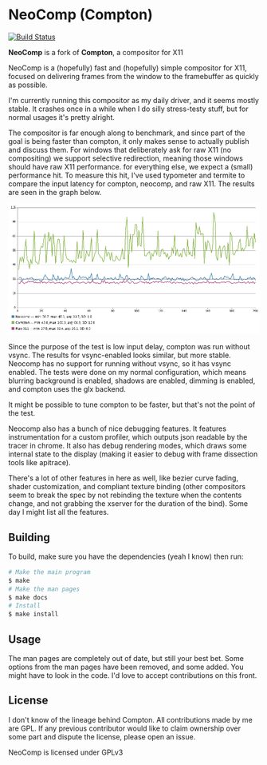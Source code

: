 # NeoComp (Compton)

[![Build Status](https://travis-ci.org/DelusionalLogic/NeoComp.svg?branch=master)](https://travis-ci.org/DelusionalLogic/NeoComp)

__NeoComp__ is a fork of __Compton__, a compositor for X11

NeoComp is a (hopefully) fast and (hopefully) simple compositor for X11,
focused on delivering frames from the window to the framebuffer as
quickly as possible.

I'm currently running this compositor as my daily driver, and it seems
mostly stable. It crashes once in a while when I do silly stress-testy
stuff, but for normal usages it's pretty alright.

The compositor is far enough along to benchmark, and since part of the
goal is being faster than compton, it only makes sense to actually
publish and discuss them. For windows that deliberately ask for raw X11
(no compositing) we support selective redirection, meaning those windows
should have raw X11 performance. for everything else, we expect
a (small) performance hit. To measure this hit, I've used typometer and
termite to compare the input latency for compton, neocomp, and raw X11.
The results are seen in the graph below.

![Comparison Graph](images/delay_comparison.png)

Since the purpose of the test is low input delay, compton was run
without vsync. The results for vsync-enabled looks similar, but more
stable. Neocomp has no support for running without vsync, so it has
vsync enabled. The tests were done on my normal configuration, which
means blurring background is enabled, shadows are enabled, dimming is
enabled, and compton uses the glx backend.

It might be possible to tune compton to be faster, but that's not the
point of the test.

Neocomp also has a bunch of nice debugging features. It features
instrumentation for a custom profiler, which outputs json readable by
the tracer in chrome. It also has debug rendering modes, which draws
some internal state to the display (making it easier to debug with frame
dissection tools like apitrace).

There's a lot of other features in here as well, like bezier curve
fading, shader customization, and compliant texture binding (other
compositors seem to break the spec by not rebinding the texture when the
contents change, and not grabbing the xserver for the duration of the
bind). Some day I might list all the features.

## Building

To build, make sure you have the dependencies (yeah I know) then run:

```bash
# Make the main program
$ make
# Make the man pages
$ make docs
# Install
$ make install
```

## Usage

The man pages are completely out of date, but still your best bet. Some
options from the man pages have been removed, and some added. You might
have to look in the code. I'd love to accept contributions on this
front.

## License

I don't know of the lineage behind Compton. All contributions made by me
are GPL. If any previous contributor would like to claim ownership over
some part and dispute the license, please open an issue.

NeoComp is licensed under GPLv3
